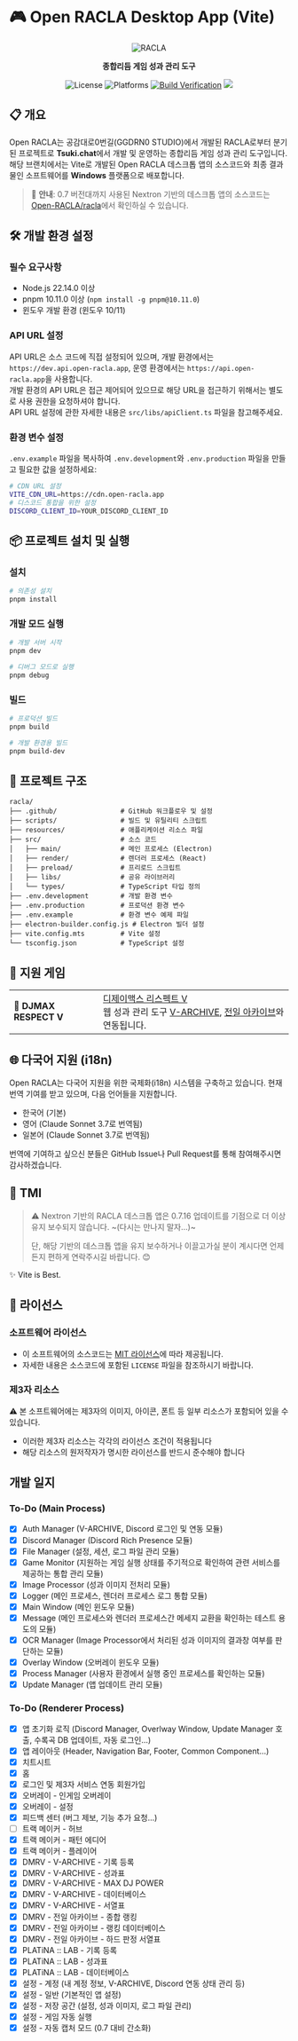 # 🎮 Open RACLA Desktop App (Vite)

<div align="center">
  <img src="https://github.com/user-attachments/assets/80ea7d9c-63de-40f8-9969-486d062fb2a9" alt="RACLA">
  
  <p><strong>종합리듬 게임 성과 관리 도구</strong></p>
  
  <p>
    <img src="https://img.shields.io/github/license/Open-RACLA/racla?color=blue" alt="License">
    <img src="https://img.shields.io/badge/platforms-Windows-brightgreen" alt="Platforms">
    <a href="https://github.com/Open-RACLA/racla/actions/workflows/build.yml"><img src="https://github.com/Open-RACLA/racla/actions/workflows/build.yml/badge.svg?branch=main" alt="Build Verification"></a>
    <a href="https://app.codacy.com/gh/Open-RACLA/racla/dashboard?utm_source=gh&utm_medium=referral&utm_content=&utm_campaign=Badge_grade"><img src="https://app.codacy.com/project/badge/Grade/e6c8071c93564fcbb7624bd09e912a1a"/></a>
  </p>
</div>

## 📋 개요

Open RACLA는 공감대로0번길(GGDRN0 STUDIO)에서 개발된 RACLA로부터 분기된 프로젝트로 **Tsuki.chat**에서 개발 및 운영하는 종합리듬 게임 성과 관리 도구입니다.  
해당 브랜치에서는 Vite로 개발된 Open RACLA 데스크톱 앱의 소스코드와 최종 결과물인 소프트웨어를 **Windows** 플랫폼으로 배포합니다.

> 📢 **안내**: 0.7 버전대까지 사용된 Nextron 기반의 데스크톱 앱의 소스코드는 [Open-RACLA/racla](https://github.com/Open-RACLA/racla/tree/main-nextron)에서 확인하실 수 있습니다.

## 🛠️ 개발 환경 설정

### 필수 요구사항

- Node.js 22.14.0 이상
- pnpm 10.11.0 이상 (`npm install -g pnpm@10.11.0`)
- 윈도우 개발 환경 (윈도우 10/11)

### API URL 설정

API URL은 소스 코드에 직접 설정되어 있으며, 개발 환경에서는 `https://dev.api.open-racla.app`, 운영 환경에서는 `https://api.open-racla.app`을 사용합니다.  
개발 환경의 API URL은 접근 제어되어 있으므로 해당 URL을 접근하기 위해서는 별도로 사용 권한을 요청하셔야 합니다.  
API URL 설정에 관한 자세한 내용은 `src/libs/apiClient.ts` 파일을 참고해주세요.

### 환경 변수 설정

`.env.example` 파일을 복사하여 `.env.development`와 `.env.production` 파일을 만들고 필요한 값을 설정하세요:

```bash
# CDN URL 설정
VITE_CDN_URL=https://cdn.open-racla.app
# 디스코드 통합을 위한 설정
DISCORD_CLIENT_ID=YOUR_DISCORD_CLIENT_ID
```

## 📦 프로젝트 설치 및 실행

### 설치

```bash
# 의존성 설치
pnpm install
```

### 개발 모드 실행

```bash
# 개발 서버 시작
pnpm dev

# 디버그 모드로 실행
pnpm debug
```

### 빌드

```bash
# 프로덕션 빌드
pnpm build

# 개발 환경용 빌드
pnpm build-dev
```

## 📂 프로젝트 구조

```
racla/
├── .github/                # GitHub 워크플로우 및 설정
├── scripts/                # 빌드 및 유틸리티 스크립트
├── resources/              # 애플리케이션 리소스 파일
├── src/                    # 소스 코드
│   ├── main/               # 메인 프로세스 (Electron)
│   ├── render/             # 렌더러 프로세스 (React)
│   ├── preload/            # 프리로드 스크립트
│   ├── libs/               # 공유 라이브러리
│   └── types/              # TypeScript 타입 정의
├── .env.development        # 개발 환경 변수
├── .env.production         # 프로덕션 환경 변수
├── .env.example            # 환경 변수 예제 파일
├── electron-builder.config.js # Electron 빌더 설정
├── vite.config.mts         # Vite 설정
└── tsconfig.json           # TypeScript 설정
```

## 🎵 지원 게임

<table>
  <tr>
    <td><b>🎹 DJMAX RESPECT V</b></td>
    <td>
      <a href="https://store.steampowered.com/app/960170/DJMAX_RESPECT_V/">디제이맥스 리스펙트 V</a><br>
      웹 성과 관리 도구 <a href="https://v-archive.net">V-ARCHIVE</a>, <a href="https://hard-archive.com">전일 아카이브</a>와 연동됩니다.
    </td>
  </tr>
  <!-- <tr>
    <td><b>🎧 PLATiNA::LAB</b></td>
    <td>
      <a href="https://platinalab.net/">플라티나 랩</a><br>
      RACLA 자체 구축 서비스로 운영됩니다.
    </td>
  </tr> -->
</table>

## 🌐 다국어 지원 (i18n)

Open RACLA는 다국어 지원을 위한 국제화(i18n) 시스템을 구축하고 있습니다. 현재 번역 기여를 받고 있으며, 다음 언어들을 지원합니다.

- 한국어 (기본)
- 영어 (Claude Sonnet 3.7로 번역됨)
- 일본어 (Claude Sonnet 3.7로 번역됨)

번역에 기여하고 싶으신 분들은 GitHub Issue나 Pull Request를 통해 참여해주시면 감사하겠습니다.

## 💬 TMI

> ⚠️ Nextron 기반의 RACLA 데스크톱 앱은 0.7.16 업데이트를 기점으로 더 이상 유지 보수되지 않습니다. ~(다시는 만나지 말자...)~
>
> 단, 해당 기반의 데스크톱 앱을 유지 보수하거나 이끌고가실 분이 계시다면 언제든지 편하게 연락주시길 바랍니다. 😊

✨ Vite is Best.

## 📜 라이선스

### 소프트웨어 라이선스

- 이 소프트웨어의 소스코드는 [MIT 라이선스](https://github.com/Open-RACLA/racla/blob/main/LICENSE)에 따라 제공됩니다.
- 자세한 내용은 소스코드에 포함된 `LICENSE` 파일을 참조하시기 바랍니다.

### 제3자 리소스

⚠️ 본 소프트웨어에는 제3자의 이미지, 아이콘, 폰트 등 일부 리소스가 포함되어 있을 수 있습니다.

- 이러한 제3자 리소스는 각각의 라이선스 조건이 적용됩니다
- 해당 리소스의 원저작자가 명시한 라이선스를 반드시 준수해야 합니다

## 개발 일지

### To-Do (Main Process)

- [x] Auth Manager (V-ARCHIVE, Discord 로그인 및 연동 모듈)
- [x] Discord Manager (Discord Rich Presence 모듈)
- [x] File Manager (설정, 세션, 로그 파일 관리 모듈)
- [x] Game Monitor (지원하는 게임 실행 상태를 주기적으로 확인하여 관련 서비스를 제공하는 통합 관리 모듈)
- [x] Image Processor (성과 이미지 전처리 모듈)
- [x] Logger (메인 프로세스, 렌더러 프로세스 로그 통합 모듈)
- [x] Main Window (메인 윈도우 모듈)
- [x] Message (메인 프로세스와 렌더러 프로세스간 메세지 교환을 확인하는 테스트 용도의 모듈)
- [x] OCR Manager (Image Processor에서 처리된 성과 이미지의 결과창 여부를 판단하는 모듈)
- [x] Overlay Window (오버레이 윈도우 모듈)
- [x] Process Manager (사용자 환경에서 실행 중인 프로세스를 확인하는 모듈)
- [x] Update Manager (앱 업데이트 관리 모듈)

### To-Do (Renderer Process)

- [x] 앱 초기화 로직 (Discord Manager, Overlway Window, Update Manager 호출, 수록곡 DB 업데이트, 자동 로그인...)
- [x] 앱 레이아웃 (Header, Navigation Bar, Footer, Common Component...)
- [x] 치트시트
- [x] 홈
- [x] 로그인 및 제3자 서비스 연동 회원가입
- [x] 오버레이 - 인게임 오버레이
- [x] 오버레이 - 설정
- [x] 피드백 센터 (버그 제보, 기능 추가 요청...)
- [ ] 트랙 메이커 - 허브
- [x] 트랙 메이커 - 패턴 에디어
- [x] 트랙 메이커 - 플레이어
- [x] DMRV - V-ARCHIVE - 기록 등록
- [x] DMRV - V-ARCHIVE - 성과표
- [x] DMRV - V-ARCHIVE - MAX DJ POWER
- [x] DMRV - V-ARCHIVE - 데이터베이스
- [x] DMRV - V-ARCHIVE - 서열표
- [x] DMRV - 전일 아카이브 - 종합 랭킹
- [x] DMRV - 전일 아카이브 - 랭킹 데이터베이스
- [x] DMRV - 전일 아카이브 - 하드 판정 서열표
- [x] PLATiNA :: LAB - 기록 등록
- [x] PLATiNA :: LAB - 성과표
- [x] PLATiNA :: LAB - 데이터베이스
- [x] 설정 - 계정 (내 계정 정보, V-ARCHIVE, Discord 연동 상태 관리 등)
- [x] 설정 - 일반 (기본적인 앱 설정)
- [x] 설정 - 저장 공간 (설정, 성과 이미지, 로그 파일 관리)
- [x] 설정 - 게임 자동 실행
- [x] 설정 - 자동 캡처 모드 (0.7 대비 간소화)
